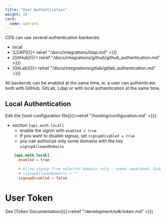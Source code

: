 ```yaml
---
title: "User Authentication"
weight: 10
card: 
  name: operate
---
```


CDS can use several authentication backends:

 - local
 - [LDAP]({{< relref "/docs/integrations/ldap.md" >}})
 - [GitHub]({{< relref "/docs/integrations/github/github_authentication.md" >}})
 - [GitLab]({{< relref "/docs/integrations/gitlab/gitlab_authentication.md" >}})

All backends can be enabled at the same time, ie. a user can authenticate both with GitHub, GitLab, Ldap or with local authentication at the same time.

## Local Authentication

Edit the [toml configuration file]({{<relref "/hosting/configuration.md" >}}):

- section `[api.auth.local]`
  - enable the signin with `enabled = true`
  - if you want to disable signup, set `signupDisabled = true`
  - you can authorize only some domains with the key `signupAllowedDomains`
  
```toml
    [api.auth.local]
      enabled = true

      # Allow signup from selected domains only - comma separated. Example: your-domain.com,another-domain.com
      # signupAllowedDomains = ""
      signupDisabled = false
```

# User Token

See [Token Documentation]({{<relref "/development/sdk/token.md" >}})